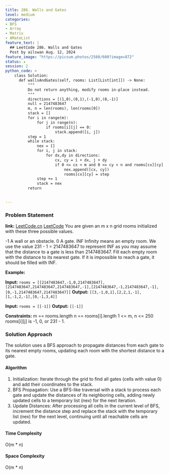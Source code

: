 ```yaml
---
title: 286. Walls and Gates
level: medium
categories:
- BFS
- Array
- Matrix
- AMateList
feature_text: |
  ## LeetCode 286. Walls and Gates
  Post by ailswan Aug. 12, 2024
feature_image: "https://picsum.photos/2560/600?image=872"
status: ★
session: 2
python_code: >
    class Solution:
      def wallsAndGates(self, rooms: List[List[int]]) -> None:
          """
          Do not return anything, modify rooms in-place instead.
          """
          directions = [(1,0),(0,1),(-1,0),(0,-1)]
          null = 2147483647
          m, n = len(rooms), len(rooms[0])
          stack = []
          for i in range(m):
              for j in range(n):
                  if rooms[i][j] == 0:
                      stack.append([i, j])
          step = 1
          while stack:
              nex = []
              for i, j in stack:
                  for dx,dy in directions:
                      cx, cy = i + dx, j + dy
                      if 0 <= cx < m and 0 <= cy < n and rooms[cx][cy] == null:
                          nex.append([cx, cy])
                          rooms[cx][cy] = step
              step += 1
              stack = nex
          return 
 

---
```


### Problem Statement
**link:**
[LeetCode.cn](https://leetcode.cn/problems/walls-and-gates/)
[LeetCode](https://leetcode.com/walls-and-gates/)
You are given an m x n grid rooms initialized with these three possible values.

-1 A wall or an obstacle.
0 A gate.
INF Infinity means an empty room. We use the value 231 - 1 = 2147483647 to represent INF as you may assume that the distance to a gate is less than 2147483647.
Fill each empty room with the distance to its nearest gate. If it is impossible to reach a gate, it should be filled with INF.

**Example:**

**Input:** `rooms = [[2147483647,-1,0,2147483647],[2147483647,2147483647,2147483647,-1],[2147483647,-1,2147483647,-1],[0,-1,2147483647,2147483647]]`
**Output:** `[[3,-1,0,1],[2,2,1,-1],[1,-1,2,-1],[0,-1,3,4]]`
 
**Input:** `rooms = [[-1]]`
**Output:** `[[-1]]`

**Constraints:**
m == rooms.length
n == rooms[i].length
1 <= m, n <= 250
rooms[i][j] is -1, 0, or 231 - 1.

### Solution Approach
The solution uses a BFS approach to propagate distances from each gate to its nearest empty rooms, updating each room with the shortest distance to a gate.

#### Algorithm
1. Initialization: Iterate through the grid to find all gates (cells with value 0) and add their coordinates to the stack.
2. BFS Propagation: Use a BFS-like traversal with a stack to process each gate and update the distances of its neighboring cells, adding newly updated cells to a temporary list (nex) for the next iteration.
3. Update Distances: After processing all cells in the current level of BFS, increment the distance step and replace the stack with the temporary list (nex) for the next level, continuing until all reachable cells are updated.

#### Time Complexity
O(m * n)
#### Space Complexity
O(m * n)